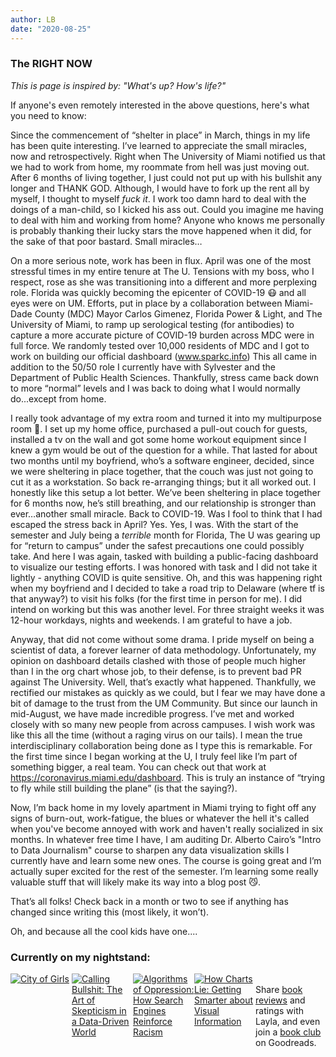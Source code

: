 ```yaml
---
author: LB
date: "2020-08-25"
---
```


### The RIGHT NOW

*This is page is inspired by: "What's up? How's life?"*

If anyone's even remotely interested in the above questions, here's what you need to know:

Since the commencement of “shelter in place” in March, things in my life has been quite interesting. I’ve learned to appreciate the small miracles, now and retrospectively. Right when The University of Miami notified us that we had to work from home, my roommate from hell was just moving out. After 6 months of living together, I just could not put up with his bullshit any longer and THANK GOD. Although, I would have to fork up the rent all by myself, I thought to myself *fuck it*. I work too damn hard to deal with the doings of a man-child, so I kicked his ass out. Could you imagine me having to deal with him and working from home? Anyone who knows me personally is probably thanking their lucky stars the move happened when it did, for the sake of that poor bastard. Small miracles…

On a more serious note, work has been in flux. April was one of the most stressful times in my entire tenure at The U. Tensions with my boss, who I respect, rose as she was transitioning into a different and more perplexing role. Florida was quickly becoming the epicenter of COVID-19 😷 and all eyes were on UM. Efforts, put in place by a collaboration between Miami-Dade County (MDC) Mayor Carlos Gimenez, Florida Power & Light, and The University of Miami, to ramp up serological testing (for antibodies) to capture a more accurate picture of COVID-19 burden across MDC were in full force. We randomly tested over 10,000 residents of MDC and I got to work on building our official dashboard (www.sparkc.info) This all came in addition to the 50/50 role I currently have with Sylvester and the Department of Public Health Sciences. Thankfully, stress came back down to more “normal” levels and I was back to doing what I would normally do...except from home.

I really took advantage of my extra room and turned it into my multipurpose room 💪. I set up my home office, purchased a pull-out couch for guests, installed a tv on the wall and got some home workout equipment since I knew a gym would be out of the question for a while. That lasted for about two months until my boyfriend, who’s a software engineer, decided, since we were sheltering in place together, that the couch was just not going to cut it as a workstation. So back re-arranging things; but it all worked out. I honestly like this setup a lot better. We’ve been sheltering in place together for 6 months now, he’s still breathing, and our relationship is stronger than ever…another small miracle.
Back to COVID-19. Was I fool to think that I had escaped the stress back in April? Yes. Yes, I was. With the start of the semester and July being a *terrible* month for Florida, The U was gearing up for “return to campus” under the safest precautions one could possibly take. And here I was again, tasked with building a public-facing dashboard to visualize our testing efforts. I was honored with task and I did not take it lightly - anything COVID is quite sensitive. Oh, and this was happening right when my boyfriend and I decided to take a road trip to Delaware (where tf is that anyway?) to visit his folks (for the first time in person for me). I did intend on working but this was another level. For three straight weeks it was 12-hour workdays, nights and weekends. I am grateful to have a job.

Anyway, that did not come without some drama. I pride myself on being a scientist of data, a forever learner of data methodology. Unfortunately, my opinion on dashboard details clashed with those of people much higher than I in the org chart whose job, to their defense, is to prevent bad PR against The University. Well, that’s exactly what happened. Thankfully, we rectified our mistakes as quickly as we could, but I fear we may have done a bit of damage to the trust from the UM Community. But since our launch in mid-August, we have made incredible progress. I’ve met and worked closely with so many new people from across campuses. I wish work was like this all the time (without a raging virus on our tails). I mean the true interdisciplinary collaboration being done as I type this is remarkable. For the first time since I began working at the U, I truly feel like I’m part of something bigger, a real team. You can check out that work at https://coronavirus.miami.edu/dashboard. This is truly an instance of “trying to fly while still building the plane” (is that the saying?).

Now, I’m back home in my lovely apartment in Miami trying to fight off any signs of burn-out, work-fatigue, the blues or whatever the hell it's called when you've become annoyed with work and haven't really socialized in six months. In whatever free time I have, I am auditing Dr. Alberto Cairo’s "Intro to Data Journalism" course to sharpen any data visualization skills I currently have and learn some new ones. The course is going great and I’m actually super excited for the rest of the semester. I’m learning some really valuable stuff that will likely make its way into a blog post 😼.

That’s all folks! Check back in a month or two to see if anything has changed since writing this (most likely, it won’t).

Oh, and because all the cool kids have one....

<style type="text/css" media="screen">
    .gr_grid_container {
        width: fit-content;
        /* customize grid container div here. eg: width: 500px; */
    }
    
    .gr_grid_book_container {
        /* customize book cover container div here */
        float: left;
        width: 98px;
        height: 160px;
        padding: 0px 0px;
        overflow: hidden;
    }
</style>
<div id="gr_grid_widget_1600127326">
    <!-- Show static html as a placeholder in case js is not enabled - javascript include will override this if things work -->
    <h3>
        <a style="text-decoration: none;" rel="nofollow" href="https://www.goodreads.com/review/list/121450152-layla?shelf=currently-reading&utm_medium=api&utm_source=grid_widget">Currently on my nightstand:</a>
    </h3>
    <div class="gr_grid_container">
        <div class="gr_grid_book_container">
            <a title="City of Girls" rel="nofollow" href="https://www.goodreads.com/book/show/51918871-city-of-girls"><img alt="City of Girls" border="0" src="https://i.gr-assets.com/images/S/compressed.photo.goodreads.com/books/1583203648l/51918871._SX98_.jpg" /></a>
        </div>
        <div class="gr_grid_book_container">
            <a title="Calling Bullshit: The Art of Skepticism in a Data-Driven World" rel="nofollow" href="https://www.goodreads.com/book/show/48889983-calling-bullshit"><img alt="Calling Bullshit: The Art of Skepticism in a Data-Driven World" border="0" src="https://i.gr-assets.com/images/S/compressed.photo.goodreads.com/books/1592246867l/48889983._SX98_.jpg" /></a>
        </div>
        <div class="gr_grid_book_container">
            <a title="Algorithms of Oppression: How Search Engines Reinforce Racism" rel="nofollow" href="https://www.goodreads.com/book/show/34762552-algorithms-of-oppression"><img alt="Algorithms of Oppression: How Search Engines Reinforce Racism" border="0" src="https://i.gr-assets.com/images/S/compressed.photo.goodreads.com/books/1492944248l/34762552._SX98_.jpg" /></a>
        </div>
        <div class="gr_grid_book_container">
            <a title="How Charts Lie: Getting Smarter about Visual Information" rel="nofollow" href="https://www.goodreads.com/book/show/43726576-how-charts-lie"><img alt="How Charts Lie: Getting Smarter about Visual Information" border="0" src="https://i.gr-assets.com/images/S/compressed.photo.goodreads.com/books/1563764604l/43726576._SX98_.jpg" /></a>
        </div>
        <noscript><br/>Share <a rel="nofollow" href="/">book reviews</a> and ratings with Layla, and even join a <a rel="nofollow" href="/group">book club</a> on Goodreads.</noscript>
    </div>

</div>
<script src="https://www.goodreads.com/review/grid_widget/121450152.Currently%20on%20my%20nightstand:?cover_size=medium&hide_link=true&hide_title=&num_books=20&order=a&shelf=currently-reading&sort=date_added&widget_id=1600127326" type="text/javascript"
    charset="utf-8">
</script>

